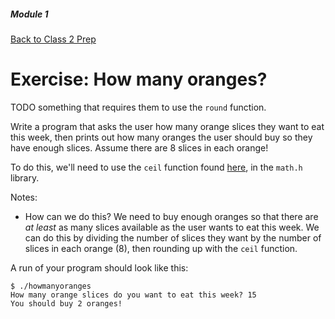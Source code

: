 ##### Module 1

[Back to Class 2 Prep](../../class2-prep)

# Exercise: How many oranges?

TODO something that requires them to use the `round` function.

Write a program that asks the user how many orange slices they want to eat this week, then prints out how many oranges the user should buy so they have enough slices.  Assume there are 8 slices in each orange!

To do this, we'll need to use the `ceil` function found [here](https://reference.cs50.net/math.h/ceil), in the `math.h` library.

Notes:
- How can we do this?  We need to buy enough oranges so that there are *at least* as many slices available as the user wants to eat this week. We can do this by dividing the number of slices they want by the number of slices in each orange (8), then rounding up with the `ceil` function.

A run of your program should look like this:
```
$ ./howmanyoranges
How many orange slices do you want to eat this week? 15
You should buy 2 oranges!
```
